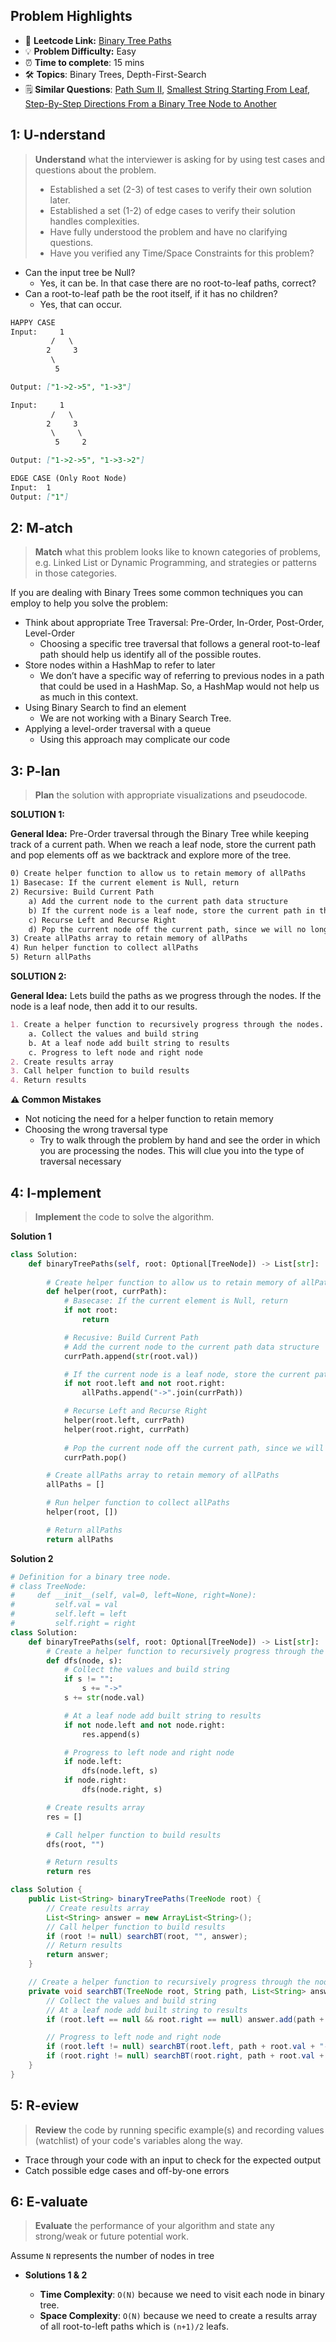 ## Problem Highlights

* 🔗 **Leetcode Link:** [Binary Tree Paths](https://leetcode.com/problems/binary-tree-paths/) 
* 💡 **Problem Difficulty:** Easy
* ⏰ **Time to complete**: 15 mins
* 🛠️ **Topics**: Binary Trees, Depth-First-Search
* 🗒️ **Similar Questions**: [Path Sum II](https://leetcode.com/problems/convert-sorted-list-to-binary-search-tree/), [Smallest String Starting From Leaf](https://leetcode.com/problems/smallest-string-starting-from-leaf/), [Step-By-Step Directions From a Binary Tree Node to Another](https://leetcode.com/problems/step-by-step-directions-from-a-binary-tree-node-to-another/)
    
## 1: U-nderstand
 
> **Understand** what the interviewer is asking for by using test cases and questions about the problem.
> 
> - Established a set (2-3) of test cases to verify their own solution later.
> - Established a set (1-2) of edge cases to verify their solution handles complexities.
> - Have fully understood the problem and have no clarifying questions.
> - Have you verified any Time/Space Constraints for this problem?

- Can the input tree be Null?
  - Yes, it can be. In that case there are no root-to-leaf paths, correct?
- Can a root-to-leaf path be the root itself, if it has no children?
  - Yes, that can occur.

```markdown
HAPPY CASE
Input:     1
         /   \
        2     3
         \
          5

Output: ["1->2->5", "1->3"]

Input:     1
         /   \
        2     3
         \     \
          5     2

Output: ["1->2->5", "1->3->2"]

EDGE CASE (Only Root Node)
Input:  1
Output: ["1"]

```   
    
## 2: M-atch

> **Match** what this problem looks like to known categories of problems, e.g. Linked List or Dynamic Programming, and strategies or patterns in those categories.

If you are dealing with Binary Trees some common techniques you can employ to help you solve the problem:

- Think about appropriate Tree Traversal: Pre-Order, In-Order, Post-Order, Level-Order
    - Choosing a specific tree traversal that follows a general root-to-leaf path should help us identify all of the possible routes.
- Store nodes within a HashMap to refer to later
    - We don’t have a specific way of referring to previous nodes in a path that could be used in a HashMap. So, a HashMap would not help us as much in this context.
- Using Binary Search to find an element
    - We are not working with a Binary Search Tree. 
- Applying a level-order traversal with a queue
    - Using this approach may complicate our code

## 3: P-lan

> **Plan** the solution with appropriate visualizations and pseudocode.

**SOLUTION 1:**

**General Idea:** Pre-Order traversal through the Binary Tree while keeping track of a current path. When we reach a leaf node, store the current path and pop elements off as we backtrack and explore more of the tree.

```markdown
0) Create helper function to allow us to retain memory of allPaths
1) Basecase: If the current element is Null, return
2) Recursive: Build Current Path 
    a) Add the current node to the current path data structure
    b) If the current node is a leaf node, store the current path in the tree
    c) Recurse Left and Recurse Right
    d) Pop the current node off the current path, since we will no longer have more root-to-leaf paths that go through the current node.
3) Create allPaths array to retain memory of allPaths
4) Run helper function to collect allPaths
5) Return allPaths
```

**SOLUTION 2:**

**General Idea:** Lets build the paths as we progress through the nodes. If the node is a leaf node, then add it to our results.

```markdown
1. Create a helper function to recursively progress through the nodes.
    a. Collect the values and build string
    b. At a leaf node add built string to results
    c. Progress to left node and right node
2. Create results array
3. Call helper function to build results
4. Return results 
```

**⚠️ Common Mistakes**
- Not noticing the need for a helper function to retain memory 
- Choosing the wrong traversal type
    - Try to walk through the problem by hand and see the order in which you are processing the nodes. This will clue you into the type of traversal necessary

## 4: I-mplement

> **Implement** the code to solve the algorithm.

**Solution 1**

```python
class Solution:
    def binaryTreePaths(self, root: Optional[TreeNode]) -> List[str]:
        
        # Create helper function to allow us to retain memory of allPaths
        def helper(root, currPath):
            # Basecase: If the current element is Null, return
            if not root:
                return

            # Recusive: Build Current Path 
            # Add the current node to the current path data structure
            currPath.append(str(root.val))

            # If the current node is a leaf node, store the current path in the tree
            if not root.left and not root.right:
                allPaths.append("->".join(currPath))

            # Recurse Left and Recurse Right
            helper(root.left, currPath)
            helper(root.right, currPath)
            
            # Pop the current node off the current path, since we will no longer have more root-to-leaf paths that go through the current node.
            currPath.pop()

        # Create allPaths array to retain memory of allPaths
        allPaths = []

        # Run helper function to collect allPaths
        helper(root, [])

        # Return allPaths
        return allPaths
```

**Solution 2**

```python
# Definition for a binary tree node.
# class TreeNode:
#     def __init__(self, val=0, left=None, right=None):
#         self.val = val
#         self.left = left
#         self.right = right
class Solution:
    def binaryTreePaths(self, root: Optional[TreeNode]) -> List[str]: 
        # Create a helper function to recursively progress through the nodes.       
        def dfs(node, s):
            # Collect the values and build string
            if s != "":
                s += "->"
            s += str(node.val)

            # At a leaf node add built string to results
            if not node.left and not node.right: 
                res.append(s)

            # Progress to left node and right node
            if node.left: 
                dfs(node.left, s)
            if node.right: 
                dfs(node.right, s)

        # Create results array
        res = []

        # Call helper function to build results
        dfs(root, "") 

        # Return results
        return res
```
```java
class Solution {
    public List<String> binaryTreePaths(TreeNode root) {
        // Create results array
        List<String> answer = new ArrayList<String>();
        // Call helper function to build results
        if (root != null) searchBT(root, "", answer);
        // Return results
        return answer;
    }

    // Create a helper function to recursively progress through the nodes
    private void searchBT(TreeNode root, String path, List<String> answer) {
        // Collect the values and build string
        // At a leaf node add built string to results
        if (root.left == null && root.right == null) answer.add(path + root.val);

        // Progress to left node and right node
        if (root.left != null) searchBT(root.left, path + root.val + "->", answer);
        if (root.right != null) searchBT(root.right, path + root.val + "->", answer);
    }
}
```

## 5: R-eview

> **Review** the code by running specific example(s) and recording values (watchlist) of your code's variables along the way.

- Trace through your code with an input to check for the expected output
- Catch possible edge cases and off-by-one errors

## 6: E-valuate

> **Evaluate** the performance of your algorithm and state any strong/weak or future potential work.

Assume `N` represents the number of nodes in tree

* **Solutions 1 & 2**

  * **Time Complexity**: `O(N)` because we need to visit each node in binary tree.
  * **Space Complexity**: `O(N)` because we need to create a results array of all root-to-left paths which is `(n+1)/2` leafs.
  